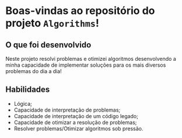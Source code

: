 # Boas-vindas ao repositório do projeto `Algorithms`!

## O que foi desenvolvido

  Neste projeto resolvi problemas e otimizei algoritmos desenvolvendo a minha capacidade de implementar soluções para os mais diversos problemas do dia a dia!

## Habilidades

* Lógica;
* Capacidade de interpretação de problemas;
* Capacidade de interpretação de um código legado;
* Capacidade de otimizar a resolução de problemas;
* Resolver problemas/Otimizar algoritmos sob pressão.
